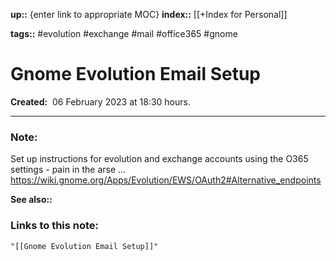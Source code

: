 **up::** {enter link to appropriate MOC}
**index::** [[+Index for Personal]]
 

**tags::** #evolution #exchange #mail #office365 #gnome

# Gnome Evolution Email Setup

**Created:**  06 February 2023 at  18:30 hours.

___
### Note:
Set up instructions for evolution and exchange accounts using the O365 settings - pain in the arse ...
https://wiki.gnome.org/Apps/Evolution/EWS/OAuth2#Alternative_endpoints




**See also::** 

### Links to this note:
```query
"[[Gnome Evolution Email Setup]]"
```

